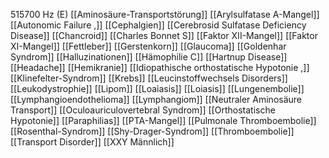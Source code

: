 515700 Hz (E)
[[Aminosäure-Transportstörung]]
[[Arylsulfatase A-Mangel]]
[[Autonomic Failure ,]]
[[Cephalgien]]
[[Cerebrosid Sulfatase Deficiency Disease]]
[[Chancroid]]
[[Charles Bonnet S]]
[[Faktor XII-Mangel]]
[[Faktor XI-Mangel]]
[[Fettleber]]
[[Gerstenkorn]]
[[Glaucoma]]
[[Goldenhar Syndrom]]
[[Halluzinationen]]
[[Hämophilie C]]
[[Hartnup Disease]]
[[Headache]]
[[Hemikranie]]
[[Idiopathische orthostatische Hypotonie ,]]
[[Klinefelter-Syndrom]]
[[Krebs]]
[[Leucinstoffwechsels Disorders]]
[[Leukodystrophie]]
[[Lipom]]
[[Loaiasis]]
[[Loiasis]]
[[Lungenembolie]]
[[Lymphangioendothelioma]]
[[Lymphangiom]]
[[Neutraler Aminosäure Transport]]
[[Oculoauriculovertebral Syndrom]]
[[Orthostatische Hypotonie]]
[[Paraphilias]]
[[PTA-Mangel]]
[[Pulmonale Thromboembolie]]
[[Rosenthal-Syndrom]]
[[Shy-Drager-Syndrom]]
[[Thromboembolie]]
[[Transport Disorder]]
[[XXY Männlich]]